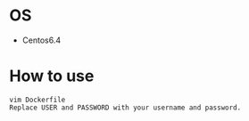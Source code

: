 # OS
 * Centos6.4

# How to use
```shell
vim Dockerfile
Replace USER and PASSWORD with your username and password.
```
